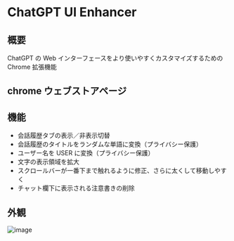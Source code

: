 # ChatGPT UI Enhancer

## 概要

ChatGPT の Web インターフェースをより使いやすくカスタマイズするための Chrome 拡張機能

## chrome ウェブストアページ


## 機能

* 会話履歴タブの表示／非表示切替
* 会話履歴のタイトルをランダムな単語に変換（プライバシー保護）
* ユーザー名を USER に変換（プライバシー保護）
* 文字の表示領域を拡大
* スクロールバーが一番下まで触れるように修正、さらに太くして移動しやすく
* チャット欄下に表示される注意書きの削除

## 外観

![image](https://user-images.githubusercontent.com/63488322/236440966-c1b89e3d-767c-493c-865c-597d6cf38bdd.png)
